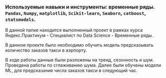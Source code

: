### Используемые навыки и инструменты: временные ряды. `Pandas`, `Numpy`, `matplotlib`, `Scikit-learn`, `Seaborn`, `catboost`, `statsmodels`.

В данной папке находится выполненный проект в рамках курса Яндекс.Практикум - Специалист по Data Science - Временные ряды.

В данном проекте было необходимо обучить модель предсказывать количество заказов такси в аэрпорту.

В ходе работы данные были разложены на тренд, сезонность и шум. Проведена работы по сглаживанию шума. Далее были обучены модели ML, для предсказания числа заказов такси в следующий час.
